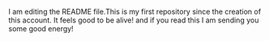 I am editing the README file.This is my first repository since the creation of this account. It feels good to be alive! and if you read this I am sending you some good energy!
